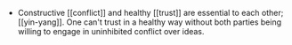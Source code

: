 - Constructive [[conflict]] and healthy [[trust]] are essential to each other; [[yin-yang]]. One can't trust in a healthy way without both parties being willing to engage in uninhibited conflict over ideas. 
